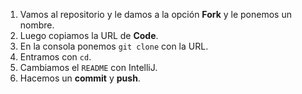 1. Vamos al repositorio y le damos a la opción **Fork** y le ponemos un nombre.
2. Luego copiamos la URL de **Code**.
3. En la consola ponemos `git clone` con la URL.
4. Entramos con `cd`.
5. Cambiamos el `README` con IntelliJ.
6. Hacemos un **commit** y **push**.